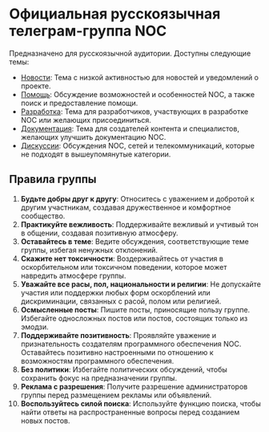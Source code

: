 # Официальная русскоязычная телеграм-группа NOC

Предназначено для русскоязычной аудитории. Доступны следующие темы:

* [Новости](https://t.me/noc_ru/2): Тема с низкой активностью для новостей и уведомлений о проекте.
* [Помощь](https://t.me/noc_ru/4): Обсуждение возможностей и особенностей NOC, а также поиск и предоставление помощи.
* [Разработка](https://t.me/noc_ru/5): Тема для разработчиков, участвующих в разработке NOC или желающих присоединиться.
* [Документация](https://t.me/noc_ru/6): Тема для создателей контента и специалистов, желающих улучшить документацию NOC.
* [Дискуссии](https://t.me/noc_ru/7): Обсуждения NOC, сетей и телекоммуникаций, которые не подходят в вышеупомянутые категории.

## Правила группы

1. **Будьте добры друг к другу**: Относитесь с уважением и добротой к другим участникам, создавая дружественное и комфортное сообщество.
2. **Практикуйте вежливость**: Поддерживайте вежливый и учтивый тон в общении, создавая позитивную атмосферу.
3. **Оставайтесь в теме**: Ведите обсуждения, соответствующие теме группы, избегая ненужных отклонений.
4. **Скажите нет токсичности**: Воздерживайтесь от участия в оскорбительном или токсичном поведении, которое может навредить атмосфере группы.
5. **Уважайте все расы, пол, национальности и религии**: Не допускайте участия или поддержки любых форм оскорблений или дискриминации, связанных с расой, полом или религией.
6. **Осмысленные посты**: Пишите посты, приносящие пользу группе. Избегайте односложных постов или постов, состоящих только из эмодзи.
7. **Поддерживайте позитивность**: Проявляйте уважение и признательность создателям программного обеспечения NOC. Оставайтесь позитивно настроенными по отношению к возможностям программного обеспечения.
8. **Без политики**: Избегайте политических обсуждений, чтобы сохранить фокус на предназначении группы.
9. **Реклама с разрешения**: Получите разрешение администраторов группы перед размещением рекламы или объявлений.
10. **Воспользуйтесь силой поиска**: Используйте функцию поиска, чтобы найти ответы на распространенные вопросы перед созданием новых постов.
